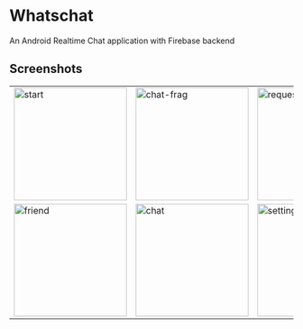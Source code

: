 # Whatschat
An Android Realtime Chat application with Firebase backend

## Screenshots

<table>
  
  <tr>
    <td> <img src="https://i.ibb.co/WvcTNWz/start.png" alt="start"  width="200"/> </td>
    <td> <img src="https://i.ibb.co/JnxG9Jh/chat-frag.png" alt="chat-frag" width="200"/> </td>
    <td> <img src="https://i.ibb.co/zSvNxR5/request-frag.png" alt="request"  width="200"/> </td>
    <td> <img src="https://i.ibb.co/Nps1w8R/profile-act.png" alt="profile" width="200"/> </td>
  </tr>
  
  <tr>
    <td> <img src="https://i.ibb.co/VNt6xvj/friend-frag.png" alt="friend"  width="200"/> </td>
    <td> <img src="https://i.ibb.co/XZpBxXB/chat-act.png" alt="chat" width="200"/> </td>
    <td> <img src="https://i.ibb.co/MgPsJjZ/setting-act.png" alt="settings"  width="200"/> </td>
  </tr>
  
</table>
